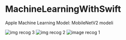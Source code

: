 # MachineLearningWithSwift

Apple Machine Learning Model: MobileNetV2 modeli

![img recog  3](https://user-images.githubusercontent.com/45233307/176363895-47ed91f9-6a10-4156-8f18-830aa498c495.png)
![img recog  2](https://user-images.githubusercontent.com/45233307/176363897-8a53b7ca-63bf-4b0d-9d2b-7250ce83cc98.png)
![image recog  1](https://user-images.githubusercontent.com/45233307/176363900-65b540e4-bd16-49b3-ad88-e30bf64dd035.png)
